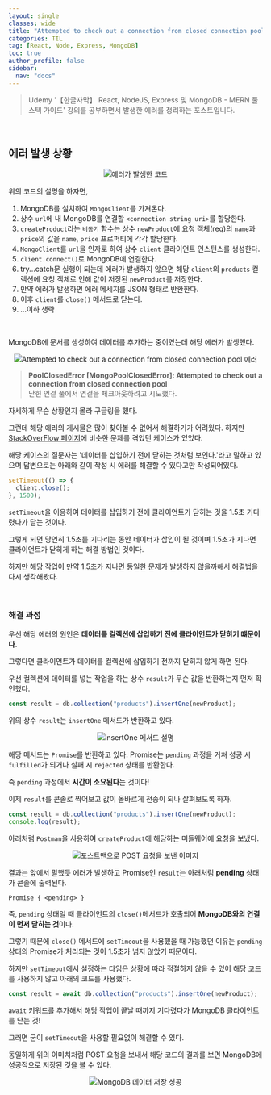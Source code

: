 ```yaml
---
layout: single
classes: wide
title: "Attempted to check out a connection from closed connection pool 에러"
categories: TIL
tag: [React, Node, Express, MongoDB]
toc: true
author_profile: false
sidebar:
  nav: "docs"
---
```


> Udemy '【한글자막】 React, NodeJS, Express 및 MongoDB - MERN 풀스택 가이드' 강의를 공부하면서 발생한 에러를 정리하는 포스트입니다.

<br/>

## 에러 발생 상황

<p align="center">
  <img src="https://user-images.githubusercontent.com/96808980/219660080-9ee92f1c-515a-4fa0-9609-87409758efa2.png" alt="에러가 발생한 코드"/>
</p>

위의 코드의 설명을 하자면,

1. MongoDB를 설치하여 `MongoClient`를 가져온다.
2. 상수 `url`에 내 MongoDB를 연결할 `<connection string uri>`를 할당한다.
3. `createProduct`라는 `비동기` 함수는 상수 `newProduct`에 요청 객체(req)의 `name`과 `price`의 값을 `name`, `price` 프로퍼티에 각각 할당한다.
4. `MongoClient`를 `url`을 인자로 하여 상수 `client` 클라이언트 인스턴스를 생성한다.
5. `client.connect()`로 MongoDB에 연결한다.
6. try...catch문 실행이 되는데 에러가 발생하지 않으면 해당 `client`의 `products` 컬렉션에 요청 객체로 인해 값이 저장된 `newProduct`를 저장한다.
7. 만약 에러가 발생하면 에러 메세지를 JSON 형태로 반환한다.
8. 이후 `client`를 `close()` 메서드로 닫는다.
9. ...이하 생략

<br/>

MongoDB에 문서를 생성하여 데이터를 추가하는 중이였는데 해당 에러가 발생했다.

<p align="center">
  <img src="https://user-images.githubusercontent.com/96808980/219656338-189d143b-06eb-49a2-8bab-d9435b71bbf1.png" alt="Attempted to check out a connection from closed connection pool 에러"/>
</p>

> **PoolClosedError [MongoPoolClosedError]: Attempted to check out a connection from closed connection pool<br/>**
> 닫힌 연결 풀에서 연결을 체크아웃하려고 시도했다.

자세하게 무슨 상황인지 몰라 구글링을 했다.

그런데 해당 에러의 게시물은 많이 찾아볼 수 없어서 해결하기가 어려웠다. 하지만 [StackOverFlow 페이지](https://stackoverflow.com/questions/72155712/mongoruntimeerror-connection-pool-closed)에 비슷한 문제를 겪었던 케이스가 있었다.

해당 케이스의 질문자는 '데이터를 삽입하기 전에 닫히는 것처럼 보인다.'라고 말하고 있으며 답변으로는 아래와 같이 작성 시 에러를 해결할 수 있다고만 작성되어있다.

```js
setTimeout(() => {
  client.close();
}, 1500);
```

`setTimeout`을 이용하여 데이터를 삽입하기 전에 클라이언트가 닫히는 것을 1.5초 기다렸다가 닫는 것이다.

그렇게 되면 당연히 1.5초를 기다리는 동안 데이터가 삽입이 될 것이며 1.5초가 지나면 클라이언트가 닫히게 하는 해결 방법인 것이다.

하지만 해당 작업이 만약 1.5초가 지나면 동일한 문제가 발생하지 않을까해서 해결법을 다시 생각해봤다.

<br/>

### 해결 과정

우선 해당 에러의 원인은 **데이터를 컬렉션에 삽입하기 전에 클라이언트가 닫히기 떄문이다.**

그렇다면 클라이언트가 데이터를 컬렉션에 삽입하기 전까지 닫히지 않게 하면 된다.

우선 컬렉션에 데이터를 넣는 작업을 하는 상수 `result`가 무슨 값을 반환하는지 먼저 확인했다.

```js
const result = db.collection("products").insertOne(newProduct);
```

위의 상수 `result`는 `insertOne` 메서드가 반환하고 있다.

<p align="center">
  <img src="https://user-images.githubusercontent.com/96808980/219666201-cb595c58-3326-465c-9d15-6eee55603b5d.png" alt="insertOne 메서드 설명"/>
</p>

해당 메서드는 `Promise`를 반환하고 있다. Promise는 `pending` 과정을 거쳐 성공 시 `fulfilled`가 되거나 실패 시 `rejected` 상태를 반환한다.

즉 `pending` 과정에서 **시간이 소요된다**는 것이다!

이제 `result`를 콘솔로 찍어보고 값이 올바르게 전송이 되나 살펴보도록 하자.

```js
const result = db.collection("products").insertOne(newProduct);
console.log(result);
```

아래처럼 `Postman`을 사용하여 `createProduct`에 해당하는 미들웨어에 요청을 보냈다.

<p align="center">
  <img src="https://user-images.githubusercontent.com/96808980/219667043-584854ed-ae82-4311-9447-4dce02439311.png" alt="포스트맨으로 POST 요청을 보낸 이미지"/>
</p>

결과는 앞에서 말했듯 에러가 발생하고 Promise인 `result`는 아래처럼 **pending** 상태가 콘솔에 출력된다.

```
Promise { <pending> }
```

즉, `pending` 상태일 때 클라이언트의 `close()`메서드가 호출되어 **MongoDB와의 연결이 먼저 닫히는 것**이다.

그렇기 때문에 `close()` 메서드에 `setTimeout`을 사용했을 때 가능했던 이유는 `pending` 상태의 Promise가 처리되는 것이 1.5초가 넘지 않았기 때문이다.

하지만 `setTimeout`에서 설정하는 타임은 상황에 따라 적절하지 않을 수 있어 해당 코드를 사용하지 않고 아래의 코드를 사용했다.

```js
const result = await db.collection("products").insertOne(newProduct);
```

`await` 키워드를 추가해서 해당 작업이 끝날 때까지 기다렸다가 MongoDB 클라이언트를 닫는 것!

그러면 굳이 `setTimeout`을 사용할 필요없이 해결할 수 있다.

동일하게 위의 이미치처럼 POST 요청을 보내서 해당 코드의 결과를 보면 MongoDB에 성공적으로 저장된 것을 볼 수 있다.

<p align="center">
  <img src="https://user-images.githubusercontent.com/96808980/219671780-f99435cc-1ed0-44ea-b0be-a7405c7350ac.png" alt="MongoDB 데이터 저장 성공"/>
</p>
